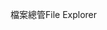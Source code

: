 <span data-ttu-id="5b5cb-101">檔案總管</span><span class="sxs-lookup"><span data-stu-id="5b5cb-101">File Explorer</span></span>